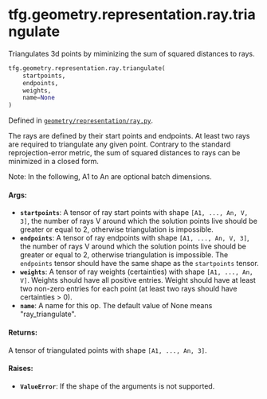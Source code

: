<div itemscope itemtype="http://developers.google.com/ReferenceObject">
<meta itemprop="name" content="tfg.geometry.representation.ray.triangulate" />
<meta itemprop="path" content="Stable" />
</div>

# tfg.geometry.representation.ray.triangulate

Triangulates 3d points by miminizing the sum of squared distances to rays.

``` python
tfg.geometry.representation.ray.triangulate(
    startpoints,
    endpoints,
    weights,
    name=None
)
```



Defined in [`geometry/representation/ray.py`](https://github.com/tensorflow/graphics/blob/master/tensorflow_graphics/geometry/representation/ray.py).

<!-- Placeholder for "Used in" -->

The rays are defined by their start points and endpoints. At least two rays
are required to triangulate any given point. Contrary to the standard
reprojection-error metric, the sum of squared distances to rays can be
minimized in a closed form.

Note:
  In the following, A1 to An are optional batch dimensions.

#### Args:

*   <b>`startpoints`</b>: A tensor of ray start points with shape `[A1, ..., An,
    V, 3]`, the number of rays V around which the solution points live should be
    greater or equal to 2, otherwise triangulation is impossible.
*   <b>`endpoints`</b>: A tensor of ray endpoints with shape `[A1, ..., An, V,
    3]`, the number of rays V around which the solution points live should be
    greater or equal to 2, otherwise triangulation is impossible. The
    `endpoints` tensor should have the same shape as the `startpoints` tensor.
*   <b>`weights`</b>: A tensor of ray weights (certainties) with shape `[A1,
    ..., An, V]`. Weights should have all positive entries. Weight should have
    at least two non-zero entries for each point (at least two rays should have
    certainties > 0).
*   <b>`name`</b>: A name for this op. The default value of None means
    "ray_triangulate".

#### Returns:

A tensor of triangulated points with shape `[A1, ..., An, 3]`.


#### Raises:

* <b>`ValueError`</b>: If the shape of the arguments is not supported.